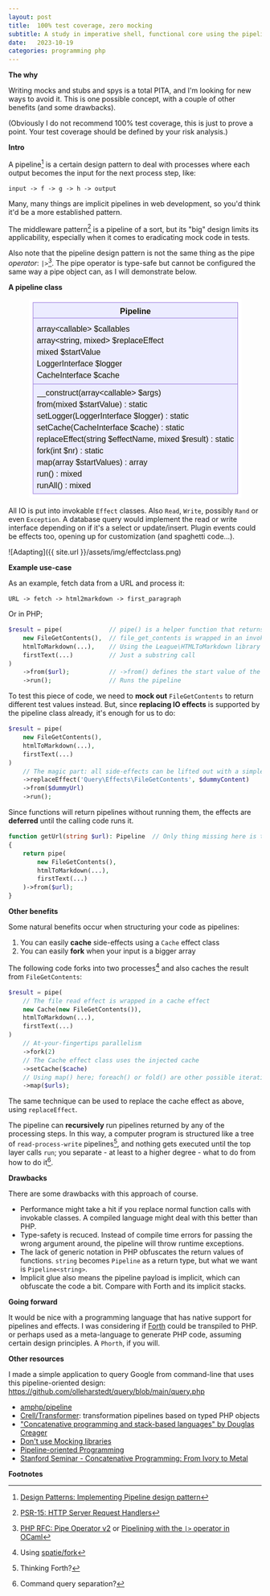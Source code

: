 ```yaml
---
layout: post
title:  100% test coverage, zero mocking 
subtitle: A study in imperative shell, functional core using the pipeline design pattern
date:   2023-10-19
categories: programming php
---
```


<style>
h4, h3 {
  display: none; /* hide */
}
h4 + p {
    padding: 10px;
    background-color: rgb(221, 244, 255);
    margin: 10px;
    color: #333;
}
h3 + p {
    padding: 10px;
    background-color: #fff8c4;
    margin: 10px;
    color: #333;
}
</style>

**The why**

Writing mocks and stubs and spys is a total PITA, and I'm looking for new ways to avoid it. This is one possible concept, with a couple of other benefits (and some drawbacks).

(Obviously I do not recommend 100% test coverage, this is just to prove a point. Your test coverage should be defined by your risk analysis.)

**Intro**

A pipeline[^1] is a certain design pattern to deal with processes where each output becomes the input for the next process step, like:

    input -> f -> g -> h -> output

Many, many things are implicit pipelines in web development, so you'd think it'd be a more established pattern.

The middleware pattern[^2] is a pipeline of a sort, but its "big" design limits its applicability, especially when it comes to eradicating mock code in tests.

Also note that the pipeline design pattern is not the same thing as the pipe _operator_: `|>`[^3]. The pipe operator is type-safe but cannot be configured the same way a pipe object can, as I will demonstrate below.

**A pipeline class**

<p align=center>
<img src="/assets/img/pipeline.png"/>
</p>

All IO is put into invokable `Effect` classes.
Also `Read`, `Write`, possibly `Rand` or even `Exception`.
A database query would implement the read or write interface depending on if it's a select or update/insert.
Plugin events could be effects too, opening up for customization (and spaghetti code...).

![Adapting]({{ site.url }}/assets/img/effectclass.png)

**Example use-case**

As an example, fetch data from a URL and process it:

    URL -> fetch -> html2markdown -> first_paragraph

Or in PHP;

```php
$result = pipe(             // pipe() is a helper function that returns a pipeline object
    new FileGetContents(),  // file_get_contents is wrapped in an invokable class
    htmlToMarkdown(...),    // Using the League\HTMLToMarkdown library
    firstText(...)          // Just a substring call
)
    ->from($url);           // ->from() defines the start value of the pipe
    ->run();                // Runs the pipeline
```

To test this piece of code, we need to **mock out** `FileGetContents` to return different test values instead. But, since **replacing IO effects** is supported by the pipeline class already, it's enough for us to do:

```php
$result = pipe(
    new FileGetContents(),
    htmlToMarkdown(...),
    firstText(...)
)
    // The magic part: all side-effects can be lifted out with a simple method call.
    ->replaceEffect('Query\Effects\FileGetContents', $dummyContent)
    ->from($dummyUrl)
    ->run();
```

Since functions will return pipelines without running them, the effects are **deferred** until the calling code runs it.

```php
function getUrl(string $url): Pipeline  // Only thing missing here is the generic notation Pipeline<string[]>
{
    return pipe(
        new FileGetContents(),
        htmlToMarkdown(...),
        firstText(...)
    )->from($url);
}
```

**Other benefits**

Some natural benefits occur when structuring your code as pipelines:

1. You can easily **cache** side-effects using a `Cache` effect class
2. You can easily **fork** when your input is a bigger array

The following code forks into two processes[^4] and also caches the result from `FileGetContents`:

```php
$result = pipe(
    // The file read effect is wrapped in a cache effect
    new Cache(new FileGetContents()),
    htmlToMarkdown(...),
    firstText(...)
)
    // At-your-fingertips parallelism
    ->fork(2)
    // The Cache effect class uses the injected cache
    ->setCache($cache)
    // Using map() here; foreach() or fold() are other possible iterations
    ->map($urls);
```

The same technique can be used to replace the cache effect as above, using `replaceEffect`.

The pipeline can **recursively** run pipelines returned by any of the processing steps. In this way, a computer program is structured like a tree of `read-process-write` pipelines[^5], and nothing gets executed until the top layer calls `run`; you separate - at least to a higher degree - what to do from how to do it[^6].

**Drawbacks**

There are some drawbacks with this approach of course.

* Performance might take a hit if you replace normal function calls with invokable classes. A compiled language might deal with this better than PHP.
* Type-safety is recuced. Instead of compile time errors for passing the wrong argument around, the pipeline will throw runtime exceptions.
* The lack of generic notation in PHP obfuscates the return values of functions. `string` becomes `Pipeline` as a return type, but what we want is `Pipeline<string>`.
* Implicit glue also means the pipeline payload is implicit, which can obfuscate the code a bit. Compare with Forth and its implicit stacks.

**Going forward**

It would be nice with a programming language that has native support for pipelines and effects. I was considering if [Forth](https://www.forth.com/forth/) could be transpiled to PHP. or perhaps used as a meta-language to generate PHP code, assuming certain design principles. A `Phorth`, if you will.

**Other resources**

I made a simple application to query Google from command-line that uses this pipeline-oriented design: https://github.com/olleharstedt/query/blob/main/query.php

* [amphp/pipeline](https://github.com/amphp/pipeline)
* [Crell/Transformer](https://github.com/Crell/Transformer): transformation pipelines based on typed PHP objects
* ["Concatenative programming and stack-based languages" by Douglas Creager ](https://www.youtube.com/watch?v=umSuLpjFUf8)
* [Don't use Mocking libraries](https://peakd.com/php/@crell/don-t-use-mocking-libraries)
* [Pipeline-oriented Programming](https://fsharpforfunandprofit.com/pipeline/)
* [Stanford Seminar - Concatenative Programming: From Ivory to Metal](https://www.youtube.com/watch?v=_IgqJr8jG8M) 

**Footnotes**

[^1]: [Design Patterns: Implementing Pipeline design pattern](https://levelup.gitconnected.com/design-patterns-implementing-pipeline-design-pattern-824bd2d42bab)
[^2]: [PSR-15: HTTP Server Request Handlers](https://www.php-fig.org/psr/psr-15)
[^3]: [PHP RFC: Pipe Operator v2](https://wiki.php.net/rfc/pipe-operator-v2) or [Pipelining with the `|>` operator in OCaml](https://blog.shaynefletcher.org/2013/12/pipelining-with-operator-in-ocaml.html)
[^4]: Using [spatie/fork](https://github.com/spatie/fork)
[^5]: Thinking Forth?
[^6]: Command query separation?
